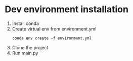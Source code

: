 # Dev environment installation

1. Install conda
2. Create virtual env from environment.yml
    ```
    conda env create -f environment.yml
    ```
3. Clone the project
4. Run main.py